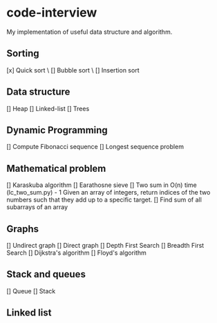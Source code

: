 # code-interview
My implementation of useful data structure and algorithm.

## Sorting
[x] Quick sort \\
[] Bubble sort \\
[] Insertion sort

## Data structure
[] Heap
[] Linked-list
[] Trees

## Dynamic Programming
[] Compute Fibonacci sequence
[] Longest sequence problem

## Mathematical problem
[] Karaskuba algorithm
[] Earathosne sieve
[] Two sum in O(n) time (lc_two_sum.py) - 1 Given an array of integers, return indices of the two numbers such that they add up to a specific target.
[] Find sum of all subarrays of an array

## Graphs
[] Undirect graph
[] Direct graph
[] Depth First Search
[] Breadth First Search
[] Dijkstra's algorithm
[] Floyd's algorithm
## Stack and queues 
[] Queue
[] Stack

## Linked list 
